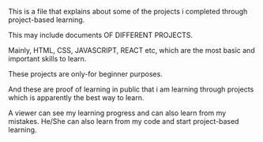 This is a file that explains about some of the projects i completed through project-based learning.

This may include documents OF DIFFERENT PROJECTS.

Mainly,
HTML, CSS, JAVASCRIPT, REACT etc, which are the most basic and important skills to learn.

These projects are only-for beginner purposes. 

And these are proof of learning in public that i am learning through projects which is apparently the best way to learn.

A viewer can see my learning progress and can also learn from my mistakes. He/She can also learn from my code and start project-based learning.
